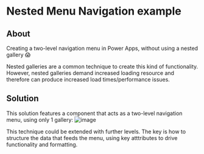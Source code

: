 # Nested Menu Navigation example

## About
Creating a two-level navigation menu in Power Apps, without using a nested gallery 😱

Nested galleries are a common technique to create this kind of functionality. However, nested galleries demand increased loading resource and therefore can produce increased load times/performance issues.

## Solution
This solution features a component that acts as a two-level navigation menu, using only 1 gallery:
![image](https://github.com/CraigWhite81/nested-menu-nav/assets/85926954/1df56e91-6174-48e6-afc8-c2332df65b71)

This technique could be extended with further levels. The key is how to structure the data that feeds the menu, using key atttributes to drive functionality and formatting.



